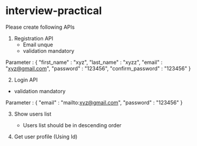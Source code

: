 # interview-practical

Please create following APIs

1. Registration API
   - Email unque
   - validation mandatory

Parameter : 
{
    "first_name" : "xyz",
    "last_name" : "xyzz",
    "email" : "xyz@gmail.com",
    "password" : "123456",
    "confirm_password" : "123456"
}

2. Login API
- validation mandatory

Parameter :
{
    "email" : "mailto:xyz@gmail.com",
    "password" : "123456"
}

3. Show users list
   - Users list should be in descending order

4. Get user profile (Using Id)